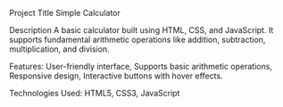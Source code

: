 Project Title
Simple Calculator

Description
A basic calculator built using HTML, CSS, and JavaScript. It supports fundamental arithmetic operations like addition, subtraction, multiplication, and division.

Features:
User-friendly interface,
Supports basic arithmetic operations,
Responsive design,
Interactive buttons with hover effects.

Technologies Used:
HTML5,
CSS3,
JavaScript
